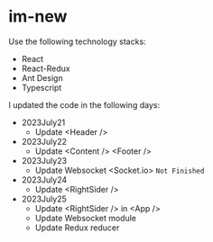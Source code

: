 # im-new

Use the following technology stacks:
- React
- React-Redux
- Ant Design
- Typescript

I updated the code in the following days:
- 2023July21
  - Update &lt;Header /&gt;
- 2023July22 
  - Update &lt;Content /&gt; &lt;Footer /&gt;
- 2023July23
  - Update Websocket &lt;Socket.io&gt; ```Not Finished```
- 2023July24
  - Update &lt;RightSider /&gt;
- 2023July25
  - Update &lt;RightSider /&gt; in &lt;App /&gt;
  - Update Websocket module
  - Update Redux reducer

